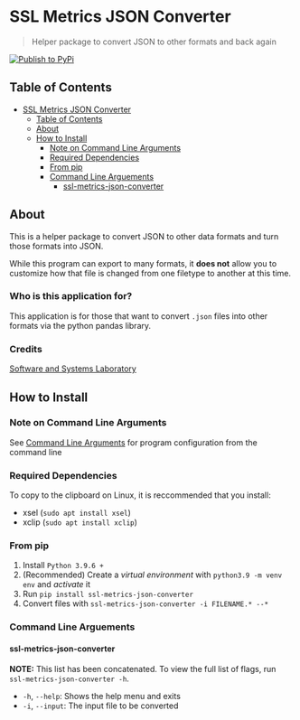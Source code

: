 # SSL Metrics JSON Converter

> Helper package to convert JSON to other formats and back again

[![Publish to PyPi](https://github.com/SoftwareSystemsLaboratory/ssl-metrics-json-converter/actions/workflows/pypi.yml/badge.svg)](https://github.com/SoftwareSystemsLaboratory/ssl-metrics-json-converter/actions/workflows/pypi.yml)

## Table of Contents

- [SSL Metrics JSON Converter](#ssl-metrics-json-converter)
  - [Table of Contents](#table-of-contents)
  - [About](#about)
  - [How to Install](#how-to-install)
    - [Note on Command Line Arguments](#note-on-command-line-arguments)
    - [Required Dependencies](#required-dependencies)
    - [From pip](#from-pip)
    - [Command Line Arguements](#command-line-arguements)
      - [ssl-metrics-json-converter](#ssl-metrics-json-converter-1)

## About

This is a helper package to convert JSON to other data formats and turn those formats into JSON.

While this program can export to many formats, it **does not** allow you to customize how that file is changed from one filetype to another at this time.

### Who is this application for?

This application is for those that want to convert `.json` files into other formats via the python pandas library.

### Credits

[Software and Systems Laboratory](https://github.com/SoftwareSystemsLaboratory)

## How to Install

### Note on Command Line Arguments

See [Command Line Arguments](#command-line-arguments) for program configuration from the command line

### Required Dependencies

To copy to the clipboard on Linux, it is reccommended that you install:

- xsel (`sudo apt install xsel`)
- xclip (`sudo apt install xclip`)

### From pip

1. Install `Python 3.9.6 +`
2. (Recommended) Create a *virtual environment* with `python3.9 -m venv env` and *activate* it
3. Run `pip install ssl-metrics-json-converter`
4. Convert files with `ssl-metrics-json-converter -i FILENAME.* --*`

### Command Line Arguements

#### ssl-metrics-json-converter

**NOTE:** This list has been concatenated. To view the full list of flags, run `ssl-metrics-json-converter -h`.

- `-h`, `--help`: Shows the help menu and exits
- `-i`, `--input`: The input file to be converted
